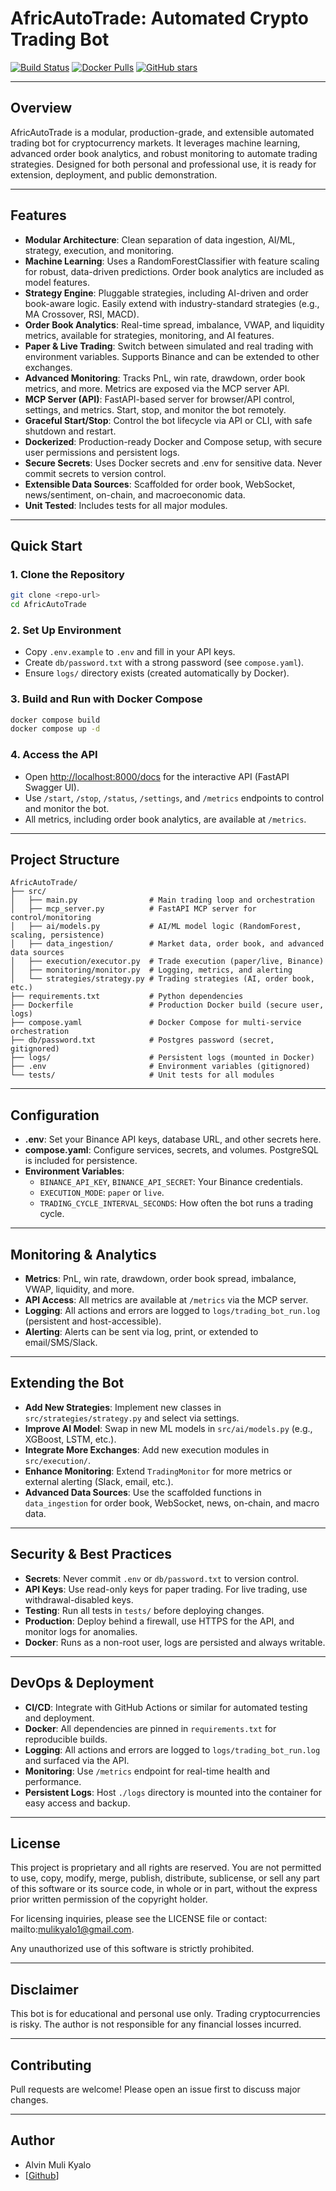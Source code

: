 # AfricAutoTrade: Automated Crypto Trading Bot

[![Build Status](https://img.shields.io/github/actions/workflow/status/Mulih/AfricAutoTrade/ci.yml?branch=main&label=build)](https://github.com/Mulih/AfricAutoTrade/actions)
[![Docker Pulls](https://img.shields.io/docker/pulls/mulih/africautotrade?label=Docker%20Pulls)](https://hub.docker.com/r/mulih/africautotrade)
[![GitHub stars](https://img.shields.io/github/stars/Mulih/AfricAutoTrade?style=social)](https://github.com/Mulih/AfricAutoTrade)

---

## Overview

AfricAutoTrade is a modular, production-grade, and extensible automated trading bot for cryptocurrency markets. It leverages machine learning, advanced order book analytics, and robust monitoring to automate trading strategies. Designed for both personal and professional use, it is ready for extension, deployment, and public demonstration.

---

## Features

- **Modular Architecture**: Clean separation of data ingestion, AI/ML, strategy, execution, and monitoring.
- **Machine Learning**: Uses a RandomForestClassifier with feature scaling for robust, data-driven predictions. Order book analytics are included as model features.
- **Strategy Engine**: Pluggable strategies, including AI-driven and order book-aware logic. Easily extend with industry-standard strategies (e.g., MA Crossover, RSI, MACD).
- **Order Book Analytics**: Real-time spread, imbalance, VWAP, and liquidity metrics, available for strategies, monitoring, and AI features.
- **Paper & Live Trading**: Switch between simulated and real trading with environment variables. Supports Binance and can be extended to other exchanges.
- **Advanced Monitoring**: Tracks PnL, win rate, drawdown, order book metrics, and more. Metrics are exposed via the MCP server API.
- **MCP Server (API)**: FastAPI-based server for browser/API control, settings, and metrics. Start, stop, and monitor the bot remotely.
- **Graceful Start/Stop**: Control the bot lifecycle via API or CLI, with safe shutdown and restart.
- **Dockerized**: Production-ready Docker and Compose setup, with secure user permissions and persistent logs.
- **Secure Secrets**: Uses Docker secrets and .env for sensitive data. Never commit secrets to version control.
- **Extensible Data Sources**: Scaffolded for order book, WebSocket, news/sentiment, on-chain, and macroeconomic data.
- **Unit Tested**: Includes tests for all major modules.

---

## Quick Start

### 1. Clone the Repository

```bash
git clone <repo-url>
cd AfricAutoTrade
```

### 2. Set Up Environment

- Copy `.env.example` to `.env` and fill in your API keys.
- Create `db/password.txt` with a strong password (see `compose.yaml`).
- Ensure `logs/` directory exists (created automatically by Docker).

### 3. Build and Run with Docker Compose

```bash
docker compose build
docker compose up -d
```

### 4. Access the API

- Open [http://localhost:8000/docs](http://localhost:8000/docs) for the interactive API (FastAPI Swagger UI).
- Use `/start`, `/stop`, `/status`, `/settings`, and `/metrics` endpoints to control and monitor the bot.
- All metrics, including order book analytics, are available at `/metrics`.

---

## Project Structure

```text
AfricAutoTrade/
├── src/
│   ├── main.py                # Main trading loop and orchestration
│   ├── mcp_server.py          # FastAPI MCP server for control/monitoring
│   ├── ai/models.py           # AI/ML model logic (RandomForest, scaling, persistence)
│   ├── data_ingestion/        # Market data, order book, and advanced data sources
│   ├── execution/executor.py  # Trade execution (paper/live, Binance)
│   ├── monitoring/monitor.py  # Logging, metrics, and alerting
│   └── strategies/strategy.py # Trading strategies (AI, order book, etc.)
├── requirements.txt           # Python dependencies
├── Dockerfile                 # Production Docker build (secure user, logs)
├── compose.yaml               # Docker Compose for multi-service orchestration
├── db/password.txt            # Postgres password (secret, gitignored)
├── logs/                      # Persistent logs (mounted in Docker)
├── .env                       # Environment variables (gitignored)
└── tests/                     # Unit tests for all modules
```

---

## Configuration

- **.env**: Set your Binance API keys, database URL, and other secrets here.
- **compose.yaml**: Configure services, secrets, and volumes. PostgreSQL is included for persistence.
- **Environment Variables**:
  - `BINANCE_API_KEY`, `BINANCE_API_SECRET`: Your Binance credentials.
  - `EXECUTION_MODE`: `paper` or `live`.
  - `TRADING_CYCLE_INTERVAL_SECONDS`: How often the bot runs a trading cycle.

---

## Monitoring & Analytics

- **Metrics**: PnL, win rate, drawdown, order book spread, imbalance, VWAP, liquidity, and more.
- **API Access**: All metrics are available at `/metrics` via the MCP server.
- **Logging**: All actions and errors are logged to `logs/trading_bot_run.log` (persistent and host-accessible).
- **Alerting**: Alerts can be sent via log, print, or extended to email/SMS/Slack.

---

## Extending the Bot

- **Add New Strategies**: Implement new classes in `src/strategies/strategy.py` and select via settings.
- **Improve AI Model**: Swap in new ML models in `src/ai/models.py` (e.g., XGBoost, LSTM, etc.).
- **Integrate More Exchanges**: Add new execution modules in `src/execution/`.
- **Enhance Monitoring**: Extend `TradingMonitor` for more metrics or external alerting (Slack, email, etc.).
- **Advanced Data Sources**: Use the scaffolded functions in `data_ingestion` for order book, WebSocket, news, on-chain, and macro data.

---

## Security & Best Practices

- **Secrets**: Never commit `.env` or `db/password.txt` to version control.
- **API Keys**: Use read-only keys for paper trading. For live trading, use withdrawal-disabled keys.
- **Testing**: Run all tests in `tests/` before deploying changes.
- **Production**: Deploy behind a firewall, use HTTPS for the API, and monitor logs for anomalies.
- **Docker**: Runs as a non-root user, logs are persisted and always writable.

---

## DevOps & Deployment

- **CI/CD**: Integrate with GitHub Actions or similar for automated testing and deployment.
- **Docker**: All dependencies are pinned in `requirements.txt` for reproducible builds.
- **Logging**: All actions and errors are logged to `logs/trading_bot_run.log` and surfaced via the API.
- **Monitoring**: Use `/metrics` endpoint for real-time health and performance.
- **Persistent Logs**: Host `./logs` directory is mounted into the container for easy access and backup.

---

## License

This project is proprietary and all rights are reserved.
You are not permitted to use, copy, modify, merge, publish, distribute, sublicense, or sell any part of this software or its source code, in whole or in part, without the express prior written permission of the copyright holder.

For licensing inquiries, please see the LICENSE file or contact: mailto:mulikyalo1@gmail.com.

Any unauthorized use of this software is strictly prohibited.

---

## Disclaimer

This bot is for educational and personal use only. Trading cryptocurrencies is risky. The author is not responsible for any financial losses incurred.

---

## Contributing

Pull requests are welcome! Please open an issue first to discuss major changes.

---

## Author

- Alvin Muli Kyalo
- [[Github](https://github.com/Mulih)]
